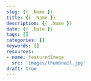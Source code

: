 ```yaml
---
slug: {{ .Name }}
title: {{ .Name }}
description: {{ .Name }}
date: {{ .Date }}
tags: []
categories: []
keywords: []
resources:
- name: featuredImage
  src: 'images/thumbnail.jpg'
draft: true
---
```


<!--more-->
